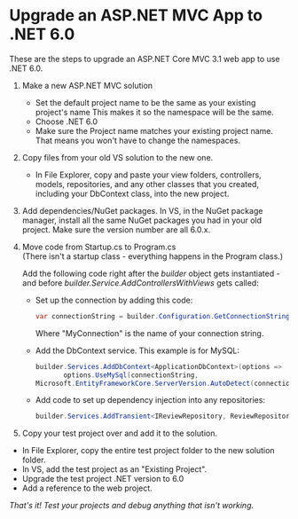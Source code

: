 <h1>Upgrade an ASP.NET MVC App to .NET 6.0</h1>

These are the steps to upgrade an ASP.NET Core MVC 3.1 web app to use .NET 6.0.

1. Make a new ASP.NET MVC solution
   - Set the default project name to be the same as your existing project's name
     This makes it so the namespace will be the same.
   - Choose .NET 6.0
   - Make sure the Project name matches your existing project name. That means you won't have to change the namespaces.

2. Copy files from your old VS solution to the new one.
   - In File Explorer, copy and paste your view folders, controllers, models, repositories, and any other classes that you created, including your DbContext class, into the new project.
   
3. Add dependencies/NuGet packages.
   In VS, in the NuGet package manager, install all the same NuGet packages you had in your old project. Make sure the version number are all 6.0.x.

4. Move code from Startup.cs to Program.cs  
   (There isn't a startup class - everything happens in the Program class.)
   
   Add the following code right after the *builder* object gets instantiated - and before *builder.Service.AddControllersWithViews* gets called:
   
   - Set up the connection by adding this code:  
     ```c#
     var connectionString = builder.Configuration.GetConnectionString("MyConnection");
     ```
     Where "MyConnection" is the name of your connection string.
   
   - Add the DbContext service. This example is for MySQL:

     ```C#
     builder.Services.AddDbContext<ApplicationDbContext>(options =>
            options.UseMySql(connectionString,
     Microsoft.EntityFrameworkCore.ServerVersion.AutoDetect(connectionString)));
     ```

   - Add code to set up dependency injection into any repositories:

     ```C#
     builder.Services.AddTransient<IReviewRepository, ReviewRepository>();
     ```

5.  Copy your test project over and add it to the solution. 
   - In File Explorer, copy the entire test project folder to the new solution folder.
   - In VS, add the test project as an "Existing Project".
   - Upgrade the test project .NET version to 6.0
   -  Add a reference to the web project.

*That's it! Test your projects and debug anything that isn't working.*
